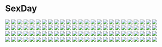 # SexDay
![](https://konachan.com/image/0b3a185b74f1a55cf8c326ca9d969099/Konachan.com%20-%2038754%20hatsune_miku%20mugen_dai%20vocaloid.jpg)
![](https://konachan.com/jpeg/467b689702b48a4a277ec60a7d75c733/Konachan.com%20-%20153616%20black_hair%20blush%20breasts%20censored%20cube%20fingering%20game_cg%20green_eyes%20kanekiyo_miwa%20kurano_yae%20nipples%20pussy%20pussy_juice%20wet.jpg)
![](https://konachan.com/jpeg/2ea3d09f8bce8efbb78fe83916b38813/Konachan.com%20-%2096968%203rd_eye%20black_hair%20blonde_hair%20bloody_rondo%20blush%20dress%20game_cg%20kiss%20long_hair%20luna_freed_queen%20makita_maki%20short_hair%20sky%20twintails.jpg)
![](https://konachan.com/image/b6db4c365d897f8c00da39f9f30fd910/Konachan.com%20-%2085038%20hatsune_miku%20kagamine_rin%20twintails%20vocaloid.jpg)
![](https://konachan.com/jpeg/a5cc96cf67c42764ce838cb5be6bcc32/Konachan.com%20-%2048330%20chinese_clothes%20chinese_dress%20nishimata_aoi.jpg)
![](https://konachan.com/image/c1b6df194d6940994742032178e32dc9/Konachan.com%20-%2035288%20wonderland_online.jpg)
![](https://konachan.com/image/c3c03c2f8e9d24921a6e1a17d9bb2dd9/Konachan.com%20-%20180937%20bow%20dress%20fang%20gloves%20long_hair%20original%20pixiv_fantasia%20purple_eyes%20rulu%20saru%20thighhighs%20white_hair.jpg)
![](https://konachan.com/image/84264edfcb2c7186d5f4dacfb6c3c7e6/Konachan.com%20-%2059626%20hatsune_miku%20kagamine_rin%20megurine_luka%20osamu_%28jagabata%29%20vocaloid.jpg)
![](https://konachan.com/image/da7ca0c5373db8e02e55cf35cd053258/Konachan.com%20-%2060538%20green_eyes%20green_hair%20saya%20saya_no_uta%20takenaka_hideo.jpg)
![](https://konachan.com/jpeg/4c87a954dc27288b25eeebdb6de16556/Konachan.com%20-%20299144%20bed%20bikini%20black_hair%20blush%20breasts%20censored%20condom%20cum%20headband%20hitoiki%20maid%20navel%20nipples%20original%20pussy%20red_eyes%20short_hair%20swimsuit.jpg)
![](https://konachan.com/image/93543d9dcac38d15d783db87193639ef/Konachan.com%20-%20246651%20aliasing%20ass%20blonde_hair%20blush%20changaa%20clouds%20elbow_gloves%20gloves%20green_eyes%20long_hair%20panties%20school_uniform%20skirt%20sky%20thighhighs%20underwear.jpg)
![](https://konachan.com/image/851bb0fab3c68a552f78bf6ee8af581c/Konachan.com%20-%20285588%20ass%20bed%20brown_hair%20classmate_to_sex_zanmai%20green_eyes%20panties%20school_uniform%20short_hair%20skirt%20skirt_lift%20sumiyao_%28amam%29%20underwear.jpg)
![](https://konachan.com/image/2fc3b656af1a259e164c1231fb6c077a/Konachan.com%20-%2042286%20clouds%20dress%20flowers%20headdress%20pink_eyes%20pink_hair%20ribbons%20rose%20short_hair%20suzuhira_hiro.jpg)
![](https://konachan.com/jpeg/a875374a9c23b3c1ee2026ea61579b56/Konachan.com%20-%20136452%20ai_suru_tsuma_ga_me_no_mae_de_tanin_bou_ni_tsuranukare%20atelier_sakura%20breasts%20censored%20game_cg%20nipples%20nude%20penis%20pussy%20sex%20wet.jpg)
![](https://konachan.com/jpeg/665835c22e65095b8354d45e6ec20424/Konachan.com%20-%20252505%20anus%20blush%20breasts%20brown_hair%20censored%20gloves%20hewsack%20long_hair%20nipples%20no_bra%20panties%20pussy%20red_eyes%20spread_legs%20thighhighs%20topless%20underwear.jpg)
![](https://konachan.com/jpeg/c5fdb2f98a588474203dde2d45ee5423/Konachan.com%20-%20209377%20aqua_eyes%20aqua_hair%20breasts%20cleavage%20cropped%20gloves%20hatsune_miku%20headphones%20long_hair%20mizuya_%28caxas328%29%20navel%20skirt%20twintails%20umbrella%20vocaloid.jpg)
![](https://konachan.com/jpeg/c08d8d108d048fa379acbe4860a3c935/Konachan.com%20-%2049923%20k-on%21%20logo.jpg)
![](https://konachan.com/jpeg/93a515fb87c08fbd1e807c1ca6228e4b/Konachan.com%20-%20183954%20animal_ears%20blade_%26_soul%20blonde_hair%20blue_eyes%20blush%20dexp%20panties%20school_uniform%20skirt%20tail%20underwear.jpg)
![](https://konachan.com/jpeg/d3259d58241959d4dd96b56d24acce4d/Konachan.com%20-%20206600%20anthropomorphism%20bikini%20kantai_collection%20miyakura_shiiha%20summer%20swimsuit%20zuikaku_%28kancolle%29.jpg)
![](https://konachan.com/jpeg/a9039c48527b37ec33c9ef8a9555bdfc/Konachan.com%20-%20132489%20cube%20hirosaki_kanade%20kantoku%20scan%20your_diary.jpg)
![](https://konachan.com/jpeg/4751115b8c00c5e8081230af905a35d3/Konachan.com%20-%20264978%20dress%20flowers%20gloves%20long_hair%20mosquito_coils%20original%20pink_eyes%20pink_hair%20sword%20thighhighs%20weapon%20wedding_attire.jpg)
![](https://konachan.com/jpeg/42bcdf5e814c56b0b0eda7166873aba1/Konachan.com%20-%2097917%20breasts%20brown_hair%20cleavage%20cropped%20kami_nomi_zo_shiru_sekai%20kantoku%20no_bra%20purple_eyes%20short_hair%20takahara_ayumi.jpg)
![](https://konachan.com/image/e346addc68d78b772ba4f4da255ac0e7/Konachan.com%20-%20111325%20breasts%20chain%20cleavage%20original%20ryuuri_susuki%20tagme.jpg)
![](https://konachan.com/image/d046b2b31bfa38e1e54119b2c96f3efa/Konachan.com%20-%2024664%20artoria_pendragon_%28all%29%20fate_%28series%29%20fate_stay_night%20saber.jpg)
![](https://konachan.com/image/e25b5453120b60c9dc90cf0a8c386a94/Konachan.com%20-%20274275%20animal%20anus%20ass%20blonde_hair%20blush%20boots%20breasts%20censored%20dark_skin%20earmuffs%20fate_%28series%29%20nude%20pussy%20red_eyes%20sheep%20tattoo%20tsuki_tokage.jpg)
![](https://konachan.com/jpeg/250233f26a45781599269634e4c6da5f/Konachan.com%20-%20151763%20game_cg%20ryuuyoku_no_melodia%20selphie_lainlut%20tenmaso%20whirlpool.jpg)
![](https://konachan.com/image/d1270d7d460b80adfabcec54712b206a/Konachan.com%20-%2050990%20akiyama_mio%20k-on%21.jpg)
![](https://konachan.com/image/c0a02323750d4baae1e87dd14c7a4a5b/Konachan.com%20-%2042052%20sakura_%28tsubasa%29%20syaoran%20tsubasa_reservoir_chronicle.jpg)
![](https://konachan.com/jpeg/def35338bb6dcf7149a6bcb5a30fe046/Konachan.com%20-%20208668%202girls%20akemi_homura%20akuma_homura%20black_hair%20cage%20collar%20gloves%20headband%20long_hair%20pink_hair%20racoon-kun%20red_eyes%20thighhighs%20watermark%20wings.jpg)
![](https://konachan.com/image/6a2ce0cf96f770cf9287a423d77feb4f/Konachan.com%20-%2033996%20all_male%20bleach%20kurosaki_ichigo%20male.jpg)
![](https://konachan.com/image/865c4a342866266d37db634d60275c4e/Konachan.com%20-%2023602%20itou_noiji%20nagato_yuki%20suzumiya_haruhi_no_yuutsu.jpg)
![](https://konachan.com/image/3aa7492d4fa807d1d2f21176064c89b9/Konachan.com%20-%2061675%20animal%20blue%20blue_hair%20cat%20green_eyes%20madobe_nanami%20microsoft%20os-tan%20short_hair%20skirt%20thighhighs%20wakaba%20windows.jpg)
![](https://konachan.com/jpeg/a11f9ab70eb0779ae74aafc65f14ab5f/Konachan.com%20-%20175476%20blue_eyes%20cygnus%20dress%20emilia_purifu_takamine%20game_cg%20headband%20long_hair%20magicalic_sky_high%20pink_hair%20ponytail%20staff%20whirlpool.jpg)
![](https://konachan.com/jpeg/6c3c519ac246e25b2330ef7c74fde1d0/Konachan.com%20-%2087645%20animal_ears%20kurashima_tomoyasu%20sanya_v_litvyak%20school_swimsuit%20school_uniform%20strike_witches%20swimsuit%20tail%20vector.jpg)
![](https://konachan.com/jpeg/5c17629a01e621701702e357693e9949/Konachan.com%20-%20264770%20gray_eyes%20gray_hair%20long_hair%20original%20tagme_%28artist%29.jpg)
![](https://konachan.com/image/aa2384415a0e3734f4b68d368149a582/Konachan.com%20-%20143596%20bow%20brown_hair%20erect_nipples%20flowers%20hakurei_reimu%20japanese_clothes%20ke-ta%20miko%20petals%20scan%20sideboob%20touhou.jpg)
![](https://konachan.com/image/d95844269014a18cff0789f77014a515/Konachan.com%20-%2071888%20brown_hair%20hakurei_reimu%20japanese_clothes%20miko%20pink%20red_eyes%20ribbons%20touhou.jpg)
![](https://konachan.com/jpeg/63ee773fca5518fef44aac6991a9ea7f/Konachan.com%20-%20295377%20animal_ears%20bed%20blush%20breasts%20cleavage%20gray_hair%20group%20hotel01%20loli%20original%20pink_hair%20tail%20thighhighs%20underwear%20wolfgirl.jpg)
![](https://konachan.com/image/1f4ed7e5ce762c4dff22ec5d4d36abbf/Konachan.com%20-%2010750%20ai_yori_aoshi%20sakuraba_aoi.jpg)
![](https://konachan.com/jpeg/873b904ccd78b9f6e1aea5e43a71f015/Konachan.com%20-%20283640%20ayu_%28mog%29%20forest%20grass%20nobody%20pikachu%20pokemon%20scenic%20signed%20tree%20waifu2x.jpg)
![](https://konachan.com/image/aec5deb106119113817d54b5ac49be78/Konachan.com%20-%2019246%20chibi%20fukuzawa_yumi%20maria-sama_ga_miteru%20ogasawara_sachiko%20white.jpg)
![](https://konachan.com/image/51d60962288e8739da3c4510244b560d/Konachan.com%20-%20216029%20blonde_hair%20brown_hair%20glasses%20long_hair%20original%20suit%20touma_kisa%20uniform.jpg)
![](https://konachan.com/image/bb9537ac2830ed1fafdea4310599c24e/Konachan.com%20-%20291427%20aqua_eyes%20blonde_hair%20breasts%20butterfly%20collar%20corset%20cropped%20gloves%20mirror%20nopan%20original%20pointed_ears%20pottsness%20reflection%20short_hair%20thighhighs.jpg)
![](https://konachan.com/image/5547469c186f49ef7f7db7c0070dab56/Konachan.com%20-%20185386%202girls%20brown_eyes%20brown_hair%20gloves%20long_hair%20original%20pantyhose%20short_hair%20skirt%20sword%20weapon%20yoshidaworks.jpg)
![](https://konachan.com/jpeg/382450a0691f3ca6046e3e7f091b189e/Konachan.com%20-%20258696%202girls%20black_eyes%20black_hair%20close%20long_hair%20original%20school_uniform%20shoujo_ai%20swav%20waifu2x.jpg)
![](https://konachan.com/jpeg/abd8d87f8ef441aacee116692b91292c/Konachan.com%20-%20305345%20choker%20clouds%20demon%20fate_grand_order%20fate_%28series%29%20horns%20litra_%28ltr0312%29%20navel%20purple_eyes%20purple_hair%20scenic%20short_hair%20sky%20sunset.jpg)
![](https://konachan.com/jpeg/094da91002e71e0579d2f5d965517cc1/Konachan.com%20-%20107241%20blush%20breast_grab%20breasts%20game_cg%20kawahara_makoto%20nina_autumn%20nipples%20promia%20tagme%20taiyou_no_promia%20takeya_masami.jpg)
![](https://konachan.com/jpeg/cfd7367aa76888273d66252a8f4566ed/Konachan.com%20-%20167340%20beach%20bikini%20blush%20breasts%20cleavage%20clochette%20long_hair%20navel%20prism_recollection%20red_eyes%20red_hair%20renjou_sayaka%20ribbons%20shintaro%20swimsuit%20water%20wink.jpg)
![](https://konachan.com/image/ed7c221f1fa307796e0dc22a0889d820/Konachan.com%20-%20231481%20black_hair%20brown_eyes%20long_hair%20original%20pantyhose%20scarf%20signed%20umishima_senbon%20water.jpg)
![](https://konachan.com/image/6502bfd6d9cb2139b04dd6d7dae7e15b/Konachan.com%20-%20262155%20aqua_eyes%20aqua_hair%20blush%20breasts%20chinese_clothes%20chinese_dress%20nipples%20no_bra%20open_shirt%20original%20ribbons%20tagme_%28artist%29%20thighhighs%20white%20wink.jpg)
![](https://konachan.com/image/c3b02bfc0e385a824ba2b6d315bca099/Konachan.com%20-%2092289%20tagme.jpg)
![](https://konachan.com/jpeg/22a453a6ef87b1ac433f9ab564fcb4e4/Konachan.com%20-%20279451%20aliasing%20bb_%28fate%29%20blue_eyes%20breasts%20gloves%20long_hair%20meltryllis%20passionlip%20purple_eyes%20purple_hair%20red_eyes%20ribbons%20skirt%20skirt_lift%20thighhighs.jpg)
![](https://konachan.com/jpeg/a7ba0837fd94531cc44b503f6b70faf5/Konachan.com%20-%20232838%202girls%20black_eyes%20black_hair%20blonde_hair%20book%20clouds%20dress%20hat%20kneehighs%20maribel_han%20paper%20scarf%20short_hair%20sky%20snow%20touhou%20usami_renko%20winter.jpg)
![](https://konachan.com/jpeg/530e84df803e4927b10d6c4ce2f6b02b/Konachan.com%20-%20237856%20bicolored_eyes%20blue_eyes%20cropped%20einhart_stratos%20fujima_takuya%20green_hair%20loli%20school_uniform%20takamachi_nanoha%20takamachi_vivio%20twintails%20uniform.jpg)
![](https://konachan.com/image/9ffad59c09beeb6f6f63306626a2abe2/Konachan.com%20-%20226026%20aliasing%20animal%20aqua_eyes%20bikini%20bird%20blonde_hair%20breasts%20clouds%20garter%20hat%20long_hair%20navel%20necklace%20original%20sky%20swimsuit%20water%20yan_%28nicknikg%29.jpg)
![](https://konachan.com/image/b7c95e6dbb1de8e115954e0d07e5edd5/Konachan.com%20-%20283718%20blonde_hair%20blush%20breasts%20censored%20cum%20dark_skin%20fellatio%20jewel_%28the_black_canvas%29%20nipples%20original%20paizuri%20penis%20tan_lines.jpg)
![](https://konachan.com/jpeg/fbbe88283f82f532f09a3032e970e959/Konachan.com%20-%20250904%20aeus%20blue_eyes%20forest%20long_hair%20nier%20nier%3A_automata%20signed%20sword%20torn_clothes%20tree%20weapon%20white_hair%20yorha_unit_no._2_type_a.jpg)
![](https://konachan.com/image/caae1af3a7faa3af5da44c37cf1e1bbf/Konachan.com%20-%2062471%20lina_inverse%20slayers%20snow.jpg)
![](https://konachan.com/jpeg/2e88fdd775494ed3971588935937d818/Konachan.com%20-%20129232%20barefoot%20bow%20game_cg%20hatsuyuki_sakura%20hontani_kanae%20long_hair%20ponytail%20saga_planets%20shorts%20tamaki_sakura%20white_hair.jpg)
![](https://konachan.com/jpeg/c9ca13ac3a783734f7dec8d5cb092180/Konachan.com%20-%20153474%20aqua_eyes%20black_hair%20blush%20breasts%20cum%20eto%20ikaruga%20nipples%20senran_kagura%20tie%20white.jpg)
![](https://konachan.com/image/bf56e98b8787d6f36926d0745733f7dd/Konachan.com%20-%20130900%20breasts%20hat%20miyako_yoshika%20nakajou%20nipples%20no_bra%20nopan%20open_shirt%20purple_eyes%20purple_hair%20touhou.jpg)
![](https://konachan.com/jpeg/ddd79daed2838a72341378d3110c0225/Konachan.com%20-%20138393%20black_hair%20candy%20game_cg%20green_eyes%20intruder%20lollipop%20long_hair%20misaki_shizuyo%20no_bra%20open_shirt%20panties%20underwear%20yamamoto_kazue.jpg)
![](https://konachan.com/image/5fa1835ad3472cd354bc198702723b10/Konachan.com%20-%20238749%20aqua_eyes%20aqua_hair%20blonde_hair%20blush%20bow%20brown_hair%20close%20eyepatch%20gloves%20green_eyes%20group%20long_hair%20male%20megumin%20red_eyes%20short_hair%20wink.jpg)
![](https://konachan.com/image/96497f43726efa2072308fbe1afb8124/Konachan.com%20-%2035041%20cc%20cheese-kun%20code_geass%20green_hair%20yellow_eyes.jpg)
![](https://konachan.com/jpeg/6e0d4dff51a638f2b5c293e5f12ad910/Konachan.com%20-%20231257%20aliasing%20cake%20food%20kousaka_honoka%20love_live%21_school_idol_project%20minami_kotori%20orein%20sonoda_umi%20tagme.jpg)
![](https://konachan.com/jpeg/462687fde83c84f85dcf8e0800e56ab7/Konachan.com%20-%20171037%20blush%20bra%20breasts%20brown_hair%20censored%20game_cg%20green_eyes%20night%20nipples%20nopan%20open_shirt%20penis%20pussy%20ribbons%20sex%20short_hair%20skirt%20underwear.jpg)
![](https://konachan.com/image/83ca8844ff4283a4d8ceb61d99a01733/Konachan.com%20-%2047500%20asmodeus%20beatrice%20belphegor%20catboy%20gaap%20group%20leviathan%20lucifer%20male%20mammon%20ronove%20sakutaro%20satan%20shannon%20siesta00%20siesta410%20siesta45%20virgilia.jpg)
![](https://konachan.com/image/122814f475fd907688035e15e9723280/Konachan.com%20-%2048460%20bed%20blue_eyes%20breasts%20pointed_ears%20tagme%20white_hair%20wings.jpg)
![](https://konachan.com/image/d3079a1bc0c8663eefd8fb74cb7cde4b/Konachan.com%20-%2047796%20akane_iro_ni_somaru_saka%20katagiri_yuuhi%20nagase_minato.jpg)
![](https://konachan.com/image/f8d15c819a14d4bc4d505c120eb6cfa9/Konachan.com%20-%20292446%20autumn%20blush%20bow%20brown_hair%20huwali_%28dnwls3010%29%20long_hair%20original%20red_eyes%20scarf%20school_uniform%20shirt%20skirt%20thighhighs.jpg)
![](https://konachan.com/jpeg/0d08cc7d37d91a43b6cde7c4e314df7f/Konachan.com%20-%20118945%20black_hair%20cabbit%20dress%20game_cg%20long_hair%20michiru_%28midori_no_umi%29%20midori_no_umi%20moon%20night%20saeki_hokuto.jpg)
![](https://konachan.com/jpeg/d44a80d66d32b137708ca40f6e9aaae8/Konachan.com%20-%20277110%20animal_ears%20barefoot%20black_eyes%20bow%20candy%20catgirl%20danby_merong%20flowers%20gray_hair%20original%20ribbons%20short_hair%20white.jpg)
![](https://konachan.com/jpeg/a9c6546054a16192dab0866bca9bd4be/Konachan.com%20-%20119699%20blush%20chibi%20cyan%20glasses%20no_bra%20red_eyes%20third-party_edit%20vocaloid%20yowane_haku.jpg)
![](https://konachan.com/jpeg/54a01f2b9b70843fdb2e480031b8f749/Konachan.com%20-%20292806%202girls%20angel%20blush%20braids%20brown_eyes%20candy%20cropped%20demon%20dress%20fang%20gloves%20goth-loli%20halloween%20hat%20long_hair%20original%20pumpkin%20tomoyami%20twintails%20wings.jpg)
![](https://konachan.com/jpeg/7d22228a74bfd7ac5311f800fe3ccfdf/Konachan.com%20-%2098921%20kazami_yuuka%20takatora%20touhou.jpg)
![](https://konachan.com/jpeg/c8fea57c8b2c93f9262db008442e4f5b/Konachan.com%20-%20252826%20boots%20brown_hair%20fukai_ryousuke%20gradient%20long_hair%20orange_eyes%20original%20ribbons%20school_uniform%20skirt%20techgirl.jpg)
![](https://konachan.com/image/8ead468f29ff3bb00b846e2d64e9c5ac/Konachan.com%20-%2087617%202girls%20al_azif_%28artist%29%20blonde_hair%20blue_eyes%20breasts%20green_eyes%20green_hair%20karakuri_chachamaru%20mahou_sensei_negima%20nipples%20thighhighs.jpg)
![](https://konachan.com/jpeg/a4b447d9a7c04df2bba709c4068880a9/Konachan.com%20-%20137767%20bakunyuu_hoken_onna_kyoushi%20bra%20breasts%20cleavage%20game_cg%20glasses%20long_hair%20shinomiya_yurika%20takahashi_record%20underwear.jpg)
![](https://konachan.com/image/acf30cca8fc03f72dfc496e05143b39c/Konachan.com%20-%20275124%20ass%20bed%20blue_eyes%20blush%20breasts%20dobunezumi%20original%20panties%20red_hair%20see_through%20striped_panties%20thighhighs%20underwear%20wet.jpg)
![](https://konachan.com/image/f575efc3752db4956f0ac0b8ab858429/Konachan.com%20-%20214261%20building%20dark%20male%20onemanmilitia%20original%20polychromatic%20red_eyes%20scarf%20short_hair%20signed.jpg)
![](https://konachan.com/image/ccb699921792a7d3cc7d9a9698f93462/Konachan.com%20-%20128839%20anthropomorphism%20boots%20bow%20glasses%20gloves%20group%20hat%20japanese_clothes%20kimono%20original%20oso%20scarf%20umbrella.jpg)
![](https://konachan.com/jpeg/73c02887daf5b8e89bfd78e08d4ca824/Konachan.com%20-%20187366%20chiccha_love_apart%20galette%20game_cg%20gray_hair%20loli%20long_hair%20purple_eyes%20tagme_%28artist%29%20torikai_nina.jpg)
![](https://konachan.com/image/cd603cbfef299856bc6846d9acb21d3e/Konachan.com%20-%20165690%20animal%20bird%20blue_hair%20car%20green_eyes%20guitar%20hachune_miku%20hatsune_miku%20instrument%20long_hair%20sky%20tsukineko%20twintails%20vocaloid.jpg)
![](https://konachan.com/jpeg/298c32a168b4c152ad58cb81f08e6769/Konachan.com%20-%20307310%20aliasing%20ass%20bikini%20destroyer98%20reiuji_utsuho%20swimsuit%20touhou%20wings.jpg)
![](https://konachan.com/jpeg/e674369787bf3f326cd0949ab0217362/Konachan.com%20-%20273725%20anus%20barefoot%20blush%20breasts%20game_cg%20gray_hair%20kopianget%20navel%20nipples%20nude%20panties%20pussy%20short_hair%20stockings%20thighhighs%20uncensored%20underwear.jpg)
![](https://konachan.com/jpeg/f3e6e4bad7715b3b4ddceb4dd77fafa0/Konachan.com%20-%2075458%20arakawa_under_the_bridge%20close%20nino_%28arakawa_under_the_bridge%29%20vector.jpg)
![](https://konachan.com/jpeg/c5d13343d3993cfe93c230b2de0fa920/Konachan.com%20-%20225323%20bicolored_eyes%20niya%20original%20tidsean.jpg)
![](https://konachan.com/image/d2df616cbe6a09b91e8a17adf6d286c7/Konachan.com%20-%206171%20cuilan%20senko_no_ronde.jpg)
![](https://konachan.com/image/69cedf563b2c9eb4071190b1ba4aef4b/Konachan.com%20-%20105740%20long_hair%20original%20sword%20tagme%20thighhighs%20weapon.jpg)
![](https://konachan.com/image/ffd303d6c85a810671efb6510b8b868d/Konachan.com%20-%2054007%20akiyama_mio%20hirasawa_yui%20k-on%21.jpg)
![](https://konachan.com/image/e7ed628655136918ab7313ceaa81f241/Konachan.com%20-%2046226%20breasts%20nipples%20nipple_slip%20nude%20tengen_toppa_gurren_lagann%20thighhighs%20third-party_edit%20yoko_littner.jpg)
![](https://konachan.com/image/0a7f12e41b2f7fa33f881fc2a3131ae6/Konachan.com%20-%2053812%20bunnygirl%20reisen_udongein_inaba%20touhou.jpg)
![](https://konachan.com/image/f7b026830371ea091797fba1b97aff4d/Konachan.com%20-%20276407%20anthropomorphism%20black_hair%20blonde_hair%20blue_eyes%20clouds%20green_hair%20group%20kimono%20long_hair%20orange_eyes%20red_eyes%20red_hair%20ribbons%20scarf%20sky%20wink.jpg)
![](https://konachan.com/jpeg/c340ceeb15f73b63357641a5a11f49d7/Konachan.com%20-%20158450%20skirt%20sword%20sword_art_online%20weapon%20yuuki_asuna.jpg)
![](https://konachan.com/image/3d9d30a07214654a40ca084c60986245/Konachan.com%20-%20178360%20black_hair%20blush%20jimon_asuta%20kneehighs%20komadori_renge%20panties%20purple_eyes%20purple_hair%20school_uniform%20skirt%20tachimi_%28basue%29%20tears%20underwear%20wink.jpg)
![](https://konachan.com/jpeg/37a319c2df3bf3cd954ea39c17d62e2a/Konachan.com%20-%20166365%20ankoromochi%20bow%20breast_grab%20breasts%20censored%20dress%20game_cg%20gloves%20green_eyes%20long_hair%20nipples%20peassoft%20penis%20pussy%20red_hair%20sex%20thighhighs.jpg)
![](https://konachan.com/image/305d061a1b2f1ab91b2e4e314bf66562/Konachan.com%20-%2076497%20building%20celty_sturluson%20city%20durarara%21%21%20lightofheaven%20motorcycle%20weapon.jpg)
![](https://konachan.com/jpeg/1390a09e530de07c3efb929269554b2e/Konachan.com%20-%20174418%20angel%20barefoot%20blue_eyes%20blue_hair%20breasts%20cleavage%20ellis%20fyuria%20long_hair%20navel%20no_bra%20nopan%20nude%20pink_hair%20ponytail%20silvi%20twintails%20white%20wings.jpg)
![](https://konachan.com/image/658508adeb4933fcec9f7283e65eb4c2/Konachan.com%20-%2048405%20black_hair%20blue_eyes%20gray_hair%20green_eyes%20green_hair%20hat%20horns%20knife%20long_hair%20maid%20miko%20pink_hair%20red_eyes%20red_hair%20ribbons%20rope%20touhou%20vampire%20witch.jpg)
![](https://konachan.com/jpeg/cb183d5dc560ac8a48b68c42c815ab93/Konachan.com%20-%20169268%20animal_ears%20ch%40r%20game_cg%20gleam_garden_no_shoujo%20long_hair%20luna_%28gleam_garden_no_shoujo%29%20pink_hair%20red_eyes%20thighhighs%20tie.jpg)
